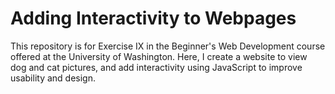 # Adding Interactivity to Webpages
This repository is for Exercise IX in the Beginner's Web Development course offered at the University of Washington. Here, I create a website to view dog and cat pictures, and add interactivity using JavaScript to improve usability and design. 
